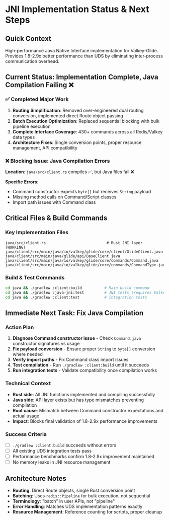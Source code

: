 # JNI Implementation Status & Next Steps

## Quick Context
High-performance Java Native Interface implementation for Valkey-Glide. Provides 1.8-2.9x better performance than UDS by eliminating inter-process communication overhead.

## Current Status: Implementation Complete, Java Compilation Failing ❌

### ✅ Completed Major Work
1. **Routing Simplification**: Removed over-engineered dual routing conversion, implemented direct Route object passing
2. **Batch Execution Optimization**: Replaced sequential blocking with bulk pipeline execution  
3. **Complete Interface Coverage**: 430+ commands across all Redis/Valkey data types
4. **Architecture Fixes**: Single conversion points, proper resource management, API compatibility

### ❌ Blocking Issue: Java Compilation Errors
**Location**: `java/src/client.rs` compiles ✅, but Java files fail ❌

**Specific Errors**:
- Command constructor expects `byte[]` but receives `String` payload
- Missing method calls on Command/Script classes
- Import path issues with Command class

## Critical Files & Build Commands

### Key Implementation Files
```
java/src/client.rs                           # Rust JNI layer (WORKING)
java/client/src/main/java/io/valkey/glide/core/client/GlideClient.java
java/client/src/main/java/glide/api/BaseClient.java  
java/client/src/main/java/io/valkey/glide/core/commands/Command.java
java/client/src/main/java/io/valkey/glide/core/commands/CommandType.java
```

### Build & Test Commands
```bash
cd java && ./gradlew :client:build          # Main build command
cd java && ./gradlew :java-jni:test         # JNI tests (requires Valkey server)
cd java && ./gradlew :client:test           # Integration tests
```

## Immediate Next Task: Fix Java Compilation

### Action Plan
1. **Diagnose Command constructor issue** - Check `Command.java` constructor signatures vs usage
2. **Fix payload conversion** - Ensure proper `String` to `byte[]` conversion where needed  
3. **Verify import paths** - Fix Command class import issues
4. **Test compilation** - Run `./gradlew :client:build` until it succeeds
5. **Run integration tests** - Validate compatibility once compilation works

### Technical Context
- **Rust side**: All JNI functions implemented and compiling successfully
- **Java side**: API layer exists but has type mismatches preventing compilation
- **Root cause**: Mismatch between Command constructor expectations and actual usage
- **Impact**: Blocks final validation of 1.8-2.9x performance improvements

### Success Criteria
- [ ] `./gradlew :client:build` succeeds without errors
- [ ] All existing UDS integration tests pass
- [ ] Performance benchmarks confirm 1.8-2.9x improvement maintained
- [ ] No memory leaks in JNI resource management

## Architecture Notes
- **Routing**: Direct Route objects, single Rust conversion point
- **Batching**: Uses `redis::Pipeline` for bulk execution, not sequential
- **Terminology**: "batch" in user APIs, not "pipeline"  
- **Error Handling**: Matches UDS implementation patterns exactly
- **Resource Management**: Reference counting for scripts, proper cleanup